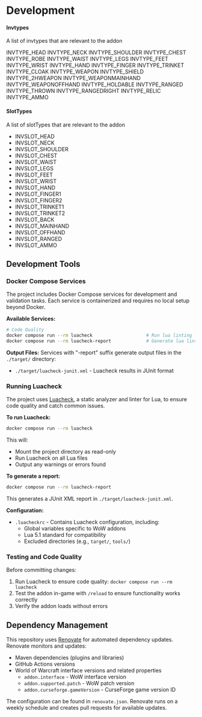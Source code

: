 # Development

#### Invtypes

A list of invtypes that are relevant to the addon

INVTYPE_HEAD
INVTYPE_NECK
INVTYPE_SHOULDER
INVTYPE_CHEST
INVTYPE_ROBE
INVTYPE_WAIST
INVTYPE_LEGS
INVTYPE_FEET
INVTYPE_WRIST
INVTYPE_HAND
INVTYPE_FINGER
INVTYPE_TRINKET
INVTYPE_CLOAK
INVTYPE_WEAPON
INVTYPE_SHIELD
INVTYPE_2HWEAPON
INVTYPE_WEAPONMAINHAND
INVTYPE_WEAPONOFFHAND
INVTYPE_HOLDABLE
INVTYPE_RANGED
INVTYPE_THROWN
INVTYPE_RANGEDRIGHT
INVTYPE_RELIC
INVTYPE_AMMO


#### SlotTypes

A list of slotTypes that are relevant to the addon

* INVSLOT_HEAD
* INVSLOT_NECK
* INVSLOT_SHOULDER
* INVSLOT_CHEST
* INVSLOT_WAIST
* INVSLOT_LEGS
* INVSLOT_FEET
* INVSLOT_WRIST
* INVSLOT_HAND
* INVSLOT_FINGER1
* INVSLOT_FINGER2
* INVSLOT_TRINKET1
* INVSLOT_TRINKET2
* INVSLOT_BACK
* INVSLOT_MAINHAND
* INVSLOT_OFFHAND
* INVSLOT_RANGED
* INVSLOT_AMMO

## Development Tools

### Docker Compose Services

The project includes Docker Compose services for development and validation tasks. Each service is containerized and requires no local setup beyond Docker.

**Available Services:**

```bash
# Code Quality
docker compose run --rm luacheck                    # Run lua linting
docker compose run --rm luacheck-report             # Generate lua lint report
```

**Output Files:**
Services with "-report" suffix generate output files in the `./target/` directory:
- `./target/luacheck-junit.xml` - Luacheck results in JUnit format

### Running Luacheck

The project uses [Luacheck](https://github.com/lunarmodules/luacheck), a static analyzer and linter for Lua, to ensure code quality and catch common issues.

**To run Luacheck:**

```bash
docker compose run --rm luacheck
```

This will:
- Mount the project directory as read-only
- Run Luacheck on all Lua files
- Output any warnings or errors found

**To generate a report:**
```bash
docker compose run --rm luacheck-report
```

This generates a JUnit XML report in `./target/luacheck-junit.xml`.

**Configuration:**
- `.luacheckrc` - Contains Luacheck configuration, including:
  - Global variables specific to WoW addons
  - Lua 5.1 standard for compatibility
  - Excluded directories (e.g., `target/`, `tools/`)

### Testing and Code Quality

Before committing changes:

1. Run Luacheck to ensure code quality: `docker compose run --rm luacheck`
2. Test the addon in-game with `/reload` to ensure functionality works correctly
3. Verify the addon loads without errors

## Dependency Management

This repository uses [Renovate](https://renovatebot.com/) for automated dependency updates. Renovate monitors and updates:

- Maven dependencies (plugins and libraries)
- GitHub Actions versions
- World of Warcraft interface versions and related properties
  - `addon.interface` - WoW interface version
  - `addon.supported.patch` - WoW patch version
  - `addon.curseforge.gameVersion` - CurseForge game version ID

The configuration can be found in `renovate.json`. Renovate runs on a weekly schedule and creates pull requests for available updates.
